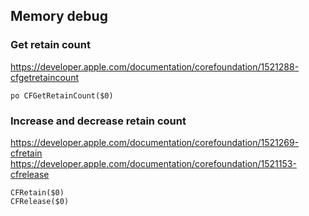 ## Memory debug

### Get retain count
https://developer.apple.com/documentation/corefoundation/1521288-cfgetretaincount
```
po CFGetRetainCount($0)
```

### Increase and decrease retain count
https://developer.apple.com/documentation/corefoundation/1521269-cfretain
https://developer.apple.com/documentation/corefoundation/1521153-cfrelease
```
CFRetain($0)
CFRelease($0)
```
